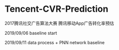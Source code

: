 # Tencent-CVR-Prediction
2017腾讯社交广告算法大赛
腾讯移动App广告转化率预估

2019/09/06 baseline start

2019/09/11 data process + PNN network baseline

